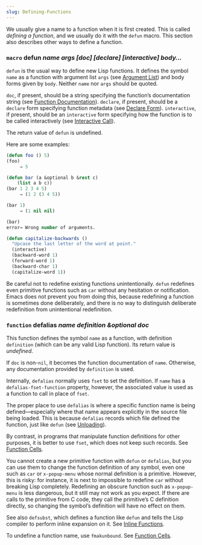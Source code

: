 ```yaml
---
slug: Defining-Functions
---
```


We usually give a name to a function when it is first created. This is called *defining a function*, and we usually do it with the `defun` macro. This section also describes other ways to define a function.

### <span className="tag macro">`macro`</span> **defun** *name args \[doc] \[declare] \[interactive] body…*

`defun` is the usual way to define new Lisp functions. It defines the symbol `name` as a function with argument list `args` (see [Argument List](/docs/elisp/Argument-List)) and body forms given by `body`. Neither `name` nor `args` should be quoted.

`doc`, if present, should be a string specifying the function’s documentation string (see [Function Documentation](/docs/elisp/Function-Documentation)). `declare`, if present, should be a `declare` form specifying function metadata (see [Declare Form](/docs/elisp/Declare-Form)). `interactive`, if present, should be an `interactive` form specifying how the function is to be called interactively (see [Interactive Call](/docs/elisp/Interactive-Call)).

The return value of `defun` is undefined.

Here are some examples:

```lisp
(defun foo () 5)
(foo)
     ⇒ 5
```



```lisp
(defun bar (a &optional b &rest c)
    (list a b c))
(bar 1 2 3 4 5)
     ⇒ (1 2 (3 4 5))
```

```lisp
(bar 1)
     ⇒ (1 nil nil)
```

```lisp
(bar)
error→ Wrong number of arguments.
```



```lisp
(defun capitalize-backwards ()
  "Upcase the last letter of the word at point."
  (interactive)
  (backward-word 1)
  (forward-word 1)
  (backward-char 1)
  (capitalize-word 1))
```

Be careful not to redefine existing functions unintentionally. `defun` redefines even primitive functions such as `car` without any hesitation or notification. Emacs does not prevent you from doing this, because redefining a function is sometimes done deliberately, and there is no way to distinguish deliberate redefinition from unintentional redefinition.

### <span className="tag function">`function`</span> **defalias** *name definition \&optional doc*

This function defines the symbol `name` as a function, with definition `definition` (which can be any valid Lisp function). Its return value is *undefined*.

If `doc` is non-`nil`, it becomes the function documentation of `name`. Otherwise, any documentation provided by `definition` is used.

Internally, `defalias` normally uses `fset` to set the definition. If `name` has a `defalias-fset-function` property, however, the associated value is used as a function to call in place of `fset`.

The proper place to use `defalias` is where a specific function name is being defined—especially where that name appears explicitly in the source file being loaded. This is because `defalias` records which file defined the function, just like `defun` (see [Unloading](/docs/elisp/Unloading)).

By contrast, in programs that manipulate function definitions for other purposes, it is better to use `fset`, which does not keep such records. See [Function Cells](/docs/elisp/Function-Cells).

You cannot create a new primitive function with `defun` or `defalias`, but you can use them to change the function definition of any symbol, even one such as `car` or `x-popup-menu` whose normal definition is a primitive. However, this is risky: for instance, it is next to impossible to redefine `car` without breaking Lisp completely. Redefining an obscure function such as `x-popup-menu` is less dangerous, but it still may not work as you expect. If there are calls to the primitive from C code, they call the primitive’s C definition directly, so changing the symbol’s definition will have no effect on them.

See also `defsubst`, which defines a function like `defun` and tells the Lisp compiler to perform inline expansion on it. See [Inline Functions](/docs/elisp/Inline-Functions).

To undefine a function name, use `fmakunbound`. See [Function Cells](/docs/elisp/Function-Cells).
